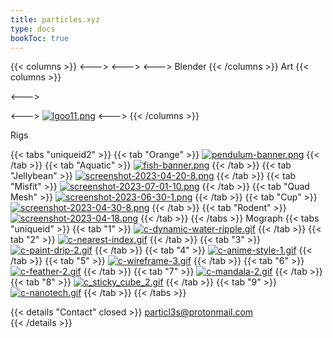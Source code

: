 ```yaml
---
title: particles.xyz
type: docs
bookToc: true
---
```


{{< columns >}}
<--->
<--->
<--->
Blender
{{< /columns >}}
Art
{{< columns >}}


<--->

<--->
[![lgoo11.png](https://i.postimg.cc/9W4XqJBR/lgoo11.png)](scythe)
<--->
{{< /columns >}}


Rigs

{{< tabs "uniqueid2" >}}
{{< tab "Orange" >}}
[![pendulum-banner.png](https://i.postimg.cc/y8DmPx5t/pendulum-banner.png)](/orange_rig/)
{{< /tab >}}
{{< tab "Aquatic" >}}
[![fish-banner.png](https://i.postimg.cc/L5HQzh7w/fish-banner.png)](/aquatic_rig/)
{{< /tab >}}
{{< tab "Jellybean" >}}
[![screenshot-2023-04-20-8.png](https://i.postimg.cc/Q8HrFdJ8/screenshot-2023-04-20-8.png)](/jellybean_rig/)
{{< /tab >}}
{{< tab "Misfit" >}}
[![screenshot-2023-07-01-10.png](https://i.postimg.cc/ZTnrv8GG/screenshot-2023-07-01-10.png)](/misfit_rig/)
{{< /tab >}}
{{< tab "Quad Mesh" >}}
[![screenshot-2023-06-30-1.png](https://i.postimg.cc/kC1JqkvM/screenshot-2023-06-30-1.png)](/quad_mesh_rig/)
{{< /tab >}}
{{< tab "Cup" >}}
[![screenshot-2023-04-30-8.png](https://i.postimg.cc/4ZHRbjvd/screenshot-2023-04-30-8.png)](/cup_rig/)
{{< /tab >}}
{{< tab "Rodent" >}}
[![screenshot-2023-04-18.png](https://i.postimg.cc/Mq0873rC/screenshot-2023-04-18.png)](/rodent_rig/)
{{< /tab >}}
{{< /tabs >}}
Mograph
{{< tabs "uniqueid" >}}
{{< tab "1" >}}
[![c-dynamic-water-ripple.gif](https://i.postimg.cc/B4QtbnC4/c-dynamic-water-ripple.gif)](dynamic_water_ripple)
{{< /tab >}}
{{< tab "2" >}}
[![c-nearest-index.gif](https://i.postimg.cc/qky9PXyM/c-nearest-index.gif)](nearest_index)
{{< /tab >}}
{{< tab "3" >}}
[![c-paint-drip-2.gif](https://i.postimg.cc/R4hTcgBK/c-paint-drip-2.gif)](paint_drip)
{{< /tab >}}
{{< tab "4" >}}
[![c-anime-style-1.gif](https://i.postimg.cc/QNZ1HzR3/c-anime-style-1.gif)](anime_style)
{{< /tab >}}
{{< tab "5" >}}
[![c-wireframe-3.gif](https://i.postimg.cc/tpVdVyJ0/c-wireframe-3.gif)](wireframe_cover)
{{< /tab >}}
{{< tab "6" >}}
[![c-feather-2.gif](https://i.postimg.cc/DFWqMHRy/c-feather-2.gif)](feather_mesh)
{{< /tab >}}
{{< tab "7" >}}
[![c-mandala-2.gif](https://i.postimg.cc/1mbdSMyZ/c-mandala-2.gif)](mandala)
{{< /tab >}}
{{< tab "8" >}}
[![c_sticky_cube_2.gif](https://i.postimg.cc/ZZzJXZDD/c_sticky_cube_2.gif)](sticky_cube)
{{< /tab >}}
{{< tab "9" >}}
[![c-nanotech.gif](https://i.postimg.cc/YpFrT0f0/c-nanotech.gif)](nanotech)
{{< /tab >}}
{{< /tabs >}}

















{{< details "Contact" closed >}}
particl3s@protonmail.com  
{{< /details >}}

